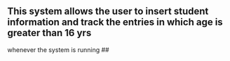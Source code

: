 ## This system allows the user to insert student information and track the entries in which age is greater than 16 yrs 
whenever the system is running ##
